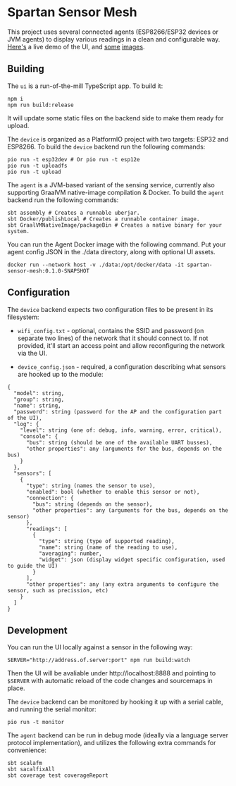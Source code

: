 # Spartan Sensor Mesh

This project uses several connected agents (ESP8266/ESP32 devices or JVM agents) to display various readings in a clean and configurable way.
[Here's](http://ssn.idorobots.org) a live demo of the UI, and [some](./landscape.png) [images](./portrait.png).

## Building

The `ui` is a run-of-the-mill TypeScript app. To build it:

```
npm i
npm run build:release
```

It will update some static files on the backend side to make them ready for upload.

The `device` is organized as a PlatformIO project with two targets: ESP32 and ESP8266. To build the `device` backend run the following commands:

```
pio run -t esp32dev # Or pio run -t esp12e
pio run -t uploadfs
pio run -t upload
```

The `agent` is a JVM-based variant of the sensing service, currently also supporting GraalVM native-image compilation & Docker. To build the `agent` backend run the following commands:

```
sbt assembly # Creates a runnable uberjar.
sbt Docker/publishLocal # Creates a runnable container image.
sbt GraalVMNativeImage/packageBin # Creates a native binary for your system.
```

You can run the Agent Docker image with the following command. Put your agent config JSON in the ./data directory, along with optional UI assets.

```
docker run --network host -v ./data:/opt/docker/data -it spartan-sensor-mesh:0.1.0-SNAPSHOT
```

## Configuration

The `device` backend expects two configuration files to be present in its filesystem:

- `wifi_config.txt` - optional, contains the SSID and password (on separate two lines) of the network that it should connect to. If not provided, it'll start an access point and allow reconfiguring the network via the UI.

- `device_config.json` - required, a configuration describing what sensors are hooked up to the module:

```
{
  "model": string,
  "group": string,
  "name": string,
  "password": string (password for the AP and the configuration part of the UI),
  "log": {
    "level": string (one of: debug, info, warning, error, critical),
    "console": {
      "bus": string (should be one of the available UART busses),
      "other properties": any (arguments for the bus, depends on the bus)
    }
  },
  "sensors": [
    {
      "type": string (names the sensor to use),
      "enabled": bool (whether to enable this sensor or not),
      "connection": {
        "bus": string (depends on the sensor),
        "other properties": any (arguments for the bus, depends on the sensor)
      },
      "readings": [
        {
          "type": string (type of supported reading),
          "name": string (name of the reading to use),
          "averaging": number,
          "widget": json (display widget specific configuration, used to guide the UI)
        }
      ],
      "other properties": any (any extra arguments to configure the sensor, such as precission, etc)
    }
  ]
}
```

## Development

You can run the UI locally against a sensor in the following way:

```
SERVER="http://address.of.server:port" npm run build:watch
```

Then the UI will be avaliable under http://localhost:8888 and pointing to `$SERVER` with automatic reload of the code changes and sourcemaps in place.

The `device` backend can be monitored by hooking it up with a serial cable, and running the serial monitor:

```
pio run -t monitor
```

The `agent` backend can be run in debug mode (ideally via a language server protocol implementation), and utilizes the following extra commands for convenience:

```
sbt scalafm
sbt sacalfixAll
sbt coverage test coverageReport
```
